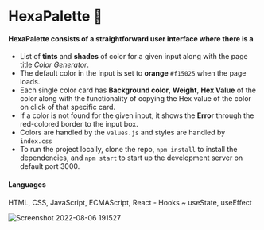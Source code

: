 # HexaPalette 🌈


#### HexaPalette consists of a straightforward user interface where there is a

- List of **tints** and **shades** of color for a given input along with the page title *Color Generator*.
- The default color in the input is set to **orange** `#f15025` when the page loads.
- Each single color card has **Background color**, **Weight**, **Hex Value** of the color along with the functionality of copying the Hex value of the color on click of that specific card.
- If a color is not found for the given input, it shows the **Error** through the red-colored border to the input box.
- Colors are handled by the `values.js` and styles are handled by `index.css`
- To run the project locally, clone the repo, `npm install` to install the dependencies, and `npm start` to start up the development server on default port 3000.

#### Languages
HTML, CSS, JavaScript, ECMAScript, React - Hooks ~ useState, useEffect

![Screenshot 2022-08-06 191527](https://user-images.githubusercontent.com/80666992/183251586-20ad6736-a40c-4bbe-a37d-2b3c2ce12960.png)
